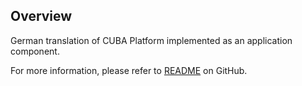 ## Overview
German translation of CUBA Platform implemented as an application component.

For more information, please refer to [README](https://github.com/balvi/translation-de#translation-de) on GitHub.